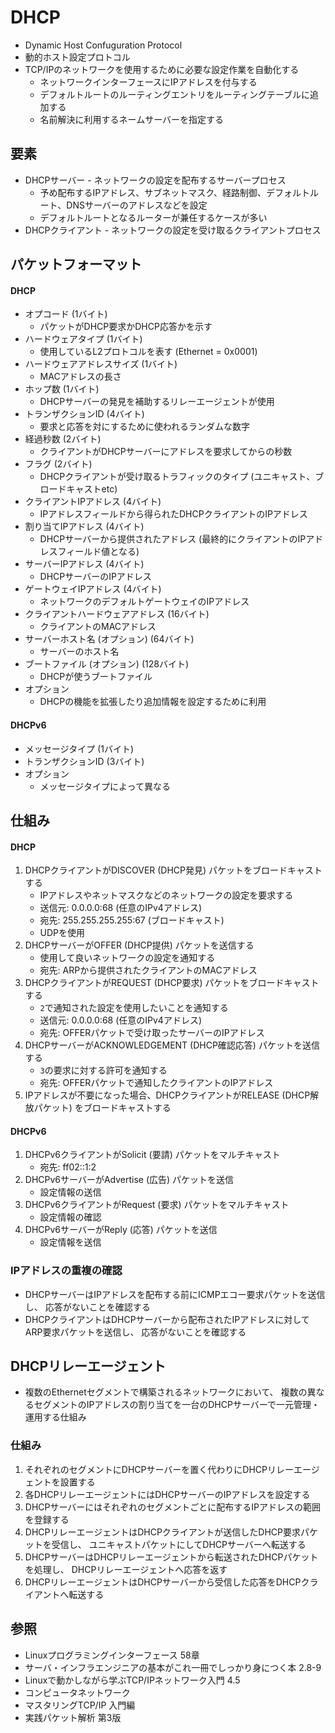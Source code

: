 # DHCP
- Dynamic Host Confuguration Protocol
- 動的ホスト設定プロトコル
- TCP/IPのネットワークを使用するために必要な設定作業を自動化する
  - ネットワークインターフェースにIPアドレスを付与する
  - デフォルトルートのルーティングエントリをルーティングテーブルに追加する
  - 名前解決に利用するネームサーバーを指定する

## 要素
- DHCPサーバー - ネットワークの設定を配布するサーバープロセス
  - 予め配布するIPアドレス、サブネットマスク、経路制御、デフォルトルート、DNSサーバーのアドレスなどを設定
  - デフォルトルートとなるルーターが兼任するケースが多い
- DHCPクライアント - ネットワークの設定を受け取るクライアントプロセス

## パケットフォーマット
#### DHCP
- オプコード (1バイト)
  - パケットがDHCP要求かDHCP応答かを示す
- ハードウェアタイプ (1バイト)
  - 使用しているL2プロトコルを表す (Ethernet = 0x0001)
- ハードウェアアドレスサイズ (1バイト)
  - MACアドレスの長さ
- ホップ数 (1バイト)
  - DHCPサーバーの発見を補助するリレーエージェントが使用
- トランザクションID (4バイト)
  - 要求と応答を対にするために使われるランダムな数字
- 経過秒数 (2バイト)
  - クライアントがDHCPサーバーにアドレスを要求してからの秒数
- フラグ (2バイト)
  - DHCPクライアントが受け取るトラフィックのタイプ (ユニキャスト、ブロードキャストetc)
- クライアントIPアドレス (4バイト)
  - IPアドレスフィールドから得られたDHCPクライアントのIPアドレス
- 割り当てIPアドレス (4バイト)
  - DHCPサーバーから提供されたアドレス (最終的にクライアントのIPアドレスフィールド値となる)
- サーバーIPアドレス (4バイト)
  - DHCPサーバーのIPアドレス
- ゲートウェイIPアドレス (4バイト)
  - ネットワークのデフォルトゲートウェイのIPアドレス
- クライアントハードウェアアドレス (16バイト)
  - クライアントのMACアドレス
- サーバーホスト名 (オプション) (64バイト)
  - サーバーのホスト名
- ブートファイル (オプション) (128バイト)
  - DHCPが使うブートファイル
- オプション
  - DHCPの機能を拡張したり追加情報を設定するために利用

#### DHCPv6
- メッセージタイプ (1バイト)
- トランザクションID (3バイト)
- オプション
  - メッセージタイプによって異なる

## 仕組み
#### DHCP
1. DHCPクライアントがDISCOVER (DHCP発見) パケットをブロードキャストする
    - IPアドレスやネットマスクなどのネットワークの設定を要求する
    - 送信元: 0.0.0.0:68 (任意のIPv4アドレス)
    - 宛先: 255.255.255.255:67 (ブロードキャスト)
    - UDPを使用
2. DHCPサーバーがOFFER (DHCP提供) パケットを送信する
    - 使用して良いネットワークの設定を通知する
    - 宛先: ARPから提供されたクライアントのMACアドレス
3. DHCPクライアントがREQUEST (DHCP要求) パケットをブロードキャストする
    - `2`で通知された設定を使用したいことを通知する
    - 送信元: 0.0.0.0:68 (任意のIPv4アドレス)
    - 宛先: OFFERパケットで受け取ったサーバーのIPアドレス
4. DHCPサーバーがACKNOWLEDGEMENT (DHCP確認応答) パケットを送信する
    - `3`の要求に対する許可を通知する
    - 宛先: OFFERパケットで通知したクライアントのIPアドレス
5. IPアドレスが不要になった場合、DHCPクライアントがRELEASE (DHCP解放パケット) をブロードキャストする

#### DHCPv6
1. DHCPv6クライアントがSolicit (要請) パケットをマルチキャスト
    - 宛先: ff02::1:2
2. DHCPv6サーバーがAdvertise (広告) パケットを送信
    - 設定情報の送信
3. DHCPv6クライアントがRequest (要求) パケットをマルチキャスト
    - 設定情報の確認
4. DHCPv6サーバーがReply (応答) パケットを送信
    - 設定情報を送信


### IPアドレスの重複の確認
- DHCPサーバーはIPアドレスを配布する前にICMPエコー要求パケットを送信し、
  応答がないことを確認する
- DHCPクライアントはDHCPサーバーから配布されたIPアドレスに対してARP要求パケットを送信し、
  応答がないことを確認する

## DHCPリレーエージェント
- 複数のEthernetセグメントで構築されるネットワークにおいて、
  複数の異なるセグメントのIPアドレスの割り当てを一台のDHCPサーバーで一元管理・運用する仕組み

### 仕組み
1. それぞれのセグメントにDHCPサーバーを置く代わりにDHCPリレーエージェントを設置する
2. 各DHCPリレーエージェントにはDHCPサーバーのIPアドレスを設定する
3. DHCPサーバーにはそれぞれのセグメントごとに配布するIPアドレスの範囲を登録する
4. DHCPリレーエージェントはDHCPクライアントが送信したDHCP要求パケットを受信し、
   ユニキャストパケットにしてDHCPサーバーへ転送する
5. DHCPサーバーはDHCPリレーエージェントから転送されたDHCPパケットを処理し、
   DHCPリレーエージェントへ応答を返す
6. DHCPリレーエージェントはDHCPサーバーから受信した応答をDHCPクライアントへ転送する

## 参照
- Linuxプログラミングインターフェース 58章
- サーバ・インフラエンジニアの基本がこれ一冊でしっかり身につく本 2.8-9
- Linuxで動かしながら学ぶTCP/IPネットワーク入門 4.5
- コンピュータネットワーク
- マスタリングTCP/IP 入門編
- 実践パケット解析 第3版
